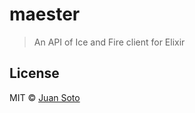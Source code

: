 # maester

> An API of Ice and Fire client for Elixir

## License

MIT © [Juan Soto](http://juansoto.me)
